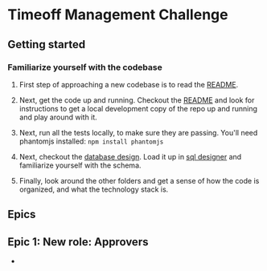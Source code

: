 # Timeoff Management Challenge

## Getting started

### Familiarize yourself with the codebase

1. First step of approaching a new codebase is to read the [README](README.md).

2. Next, get the code up and running. Checkout the [README](README.md) and look for instructions to get a local development copy of the repo up and running and play around with it.

2. Next, run all the tests locally, to make sure they are passing. You'll need phantomjs installed: `npm install phantomjs`

3. Next, checkout the [database design](docs/db_design.txt). Load it up in [sql designer](http://sql.apps.learnersguild.org/) and familiarize yourself with the schema.

4. Finally, look around the other folders and get a sense of how the code is organized, and what the technology stack is.


## Epics

## Epic 1: New role: Approvers

- 
